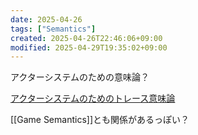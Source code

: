 ```yaml
---
date: 2025-04-26
tags: ["Semantics"]
created: 2025-04-26T22:46:06+09:00
modified: 2025-04-29T19:35:02+09:00
---
```


アクターシステムのための意味論？

[アクターシステムのためのトレース意味論](https://www.di.fc.ul.pt/~vv/papers/vasconcelos_trace-semantics-actors-jp.pdf)

[[Game Semantics]]とも関係があるっぽい？
